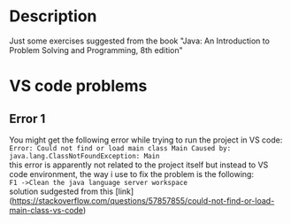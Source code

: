 # Description
Just some exercises suggested from the book "Java: An Introduction to Problem Solving and Programming, 8th edition"


# VS code problems
## Error 1
You might get the following error while trying to run the project in VS code:\
`Error: Could not find or load main class Main Caused by: java.lang.ClassNotFoundException: Main`\
this error is apparently not related to the project itself but instead to VS code environment, the way i use to fix the problem is the following:\
`F1 ->Clean the java language server workspace`\
solution sudgested from this [link] (https://stackoverflow.com/questions/57857855/could-not-find-or-load-main-class-vs-code)
